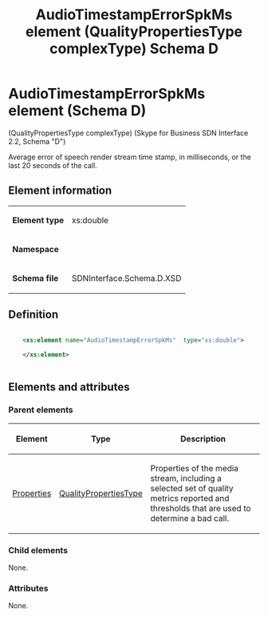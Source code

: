 ﻿---
title: AudioTimestampErrorSpkMs element (QualityPropertiesType complexType) Schema D
TOCTitle: AudioTimestampErrorSpkMs element
ms:assetid: 2f2c4114-6946-20bc-e161-3ab83c4722af
ms:mtpsurl: https://msdn.microsoft.com/library/Mt149425(v=office.16)
ms:contentKeyID: 65855373
description: Average error of speech render stream time stamp, in milliseconds, or for the last 20 seconds of the call.
ms.date: 08/24/2015
mtps_version: v=office.16
dev_langs:
- xml
---

# AudioTimestampErrorSpkMs element (Schema D)

(QualityPropertiesType complexType) (Skype for Business SDN Interface 2.2, Schema "D")

Average error of speech render stream time stamp, in milliseconds, or the last 20 seconds of the call.


## Element information

<table>
<colgroup>
<col />
<col />
</colgroup>
<tbody>
<tr class="odd">
<td><p><strong>Element type</strong></p></td>
<td><p>xs:double</p></td>
</tr>
<tr class="even">
<td><p><strong>Namespace</strong></p></td>
<td><p></p></td>
</tr>
<tr class="odd">
<td><p><strong>Schema file</strong></p></td>
<td><p>SDNInterface.Schema.D.XSD</p></td>
</tr>
</tbody>
</table>


## Definition

```xml

    <xs:element name="AudioTimestampErrorSpkMs"  type="xs:double">
    
    </xs:element>
  
```

## Elements and attributes

### Parent elements

<table>
<colgroup>
<col />
<col />
<col />
</colgroup>
<thead>
<tr class="header">
<th><p>Element</p></th>
<th><p>Type</p></th>
<th><p>Description</p></th>
</tr>
</thead>
<tbody>
<tr class="odd">
<td><p><a href="properties-element-qualitytype-complextype-skype-for-business-sdn-interface-2-2-schema-d.md">Properties</a></p></td>
<td><p><a href="qualitypropertiestype-complextype-skype-for-business-sdn-interface-2-2-schema-d.md">QualityPropertiesType</a></p></td>
<td><p>Properties of the media stream, including a selected set of quality metrics reported and thresholds that are used to determine a bad call.</p></td>
</tr>
</tbody>
</table>


### Child elements

None.

### Attributes

None.

